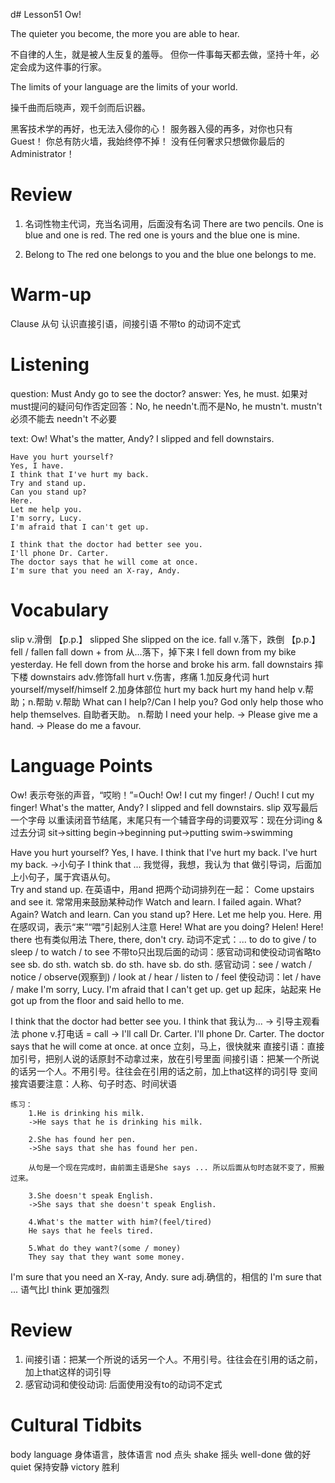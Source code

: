d# Lesson51 Ow!

The quieter you become, the more you are able to hear.

不自律的人生，就是被人生反复的羞辱。
但你一件事每天都去做，坚持十年，必定会成为这件事的行家。

The limits of your language are the limits of your world.

操千曲而后晓声，观千剑而后识器。

黑客技术学的再好，也无法入侵你的心！
服务器入侵的再多，对你也只有Guest！
你总有防火墙，我始终停不掉！
没有任何奢求只想做你最后的Administrator！

# Review

1. 名词性物主代词，充当名词用，后面没有名词
    There are two pencils. One is blue and one is red.
    The red one is yours and the blue one is mine.

2. Belong to
    The red one belongs to you and the blue one belongs to me.

# Warm-up

Clause 从句
认识直接引语，间接引语
不带to 的动词不定式

# Listening

question:
    Must Andy go to see the doctor?
answer:
    Yes, he must.
    如果对must提问的疑问句作否定回答：No, he needn't.而不是No, he mustn't.
    mustn't 必须不能去
    needn't 不必要

text:
    Ow!
    What's the matter, Andy?
    I slipped and fell downstairs.

    Have you hurt yourself?
    Yes, I have. 
    I think that I've hurt my back.
    Try and stand up.
    Can you stand up?
    Here.
    Let me help you.
    I'm sorry, Lucy. 
    I'm afraid that I can't get up.

    I think that the doctor had better see you.
    I'll phone Dr. Carter.
    The doctor says that he will come at once.
    I'm sure that you need an X-ray, Andy.

# Vocabulary

slip v.滑倒
    【p.p.】 slipped
    She slipped on the ice.
fall v.落下，跌倒
    【p.p.】 fell / fallen
    fall down + from 从...落下，掉下来
    I fell down from my bike yesterday.
    He fell down from the horse and broke his arm.
    fall downstairs 摔下楼
    downstairs adv.修饰fall
hurt v.伤害，疼痛
    1.加反身代词
        hurt yourself/myself/himself
    2.加身体部位
        hurt my back
        hurt my hand
help v.帮助；n.帮助
    v.帮助
        What can I help?/Can I help you?
        God only help those who help themselves. 自助者天助。
    n.帮助
        I need your help.
        -> Please give me a hand.
        -> Please do me a favour.

# Language Points

Ow!
    表示夸张的声音，“哎哟！”=Ouch!
    Ow! I cut my finger! / Ouch! I cut my finger!
What's the matter, Andy?
I slipped and fell downstairs.
    slip 双写最后一个字母
    以重读闭音节结尾，末尾只有一个辅音字母的词要双写：现在分词ing & 过去分词
    sit->sitting
    begin->beginning
    put->putting
    swim->swimming

Have you hurt yourself?
Yes, I have. 
I think that I've hurt my back.
    I've hurt my back. ->小句子
    I think that ... 我觉得，我想，我认为
    that 做引导词，后面加上小句子，属于宾语从句。    
Try and stand up.
    在英语中，用and 把两个动词排列在一起：
        Come upstairs and see it.
    常常用来鼓励某种动作
        Watch and learn.
            I failed again.
            What? Again? Watch and learn.
Can you stand up?
Here. Let me help you.
    Here. 用在感叹词，表示“来”“喂”引起别人注意
    Here! What are you doing?
    Helen!
    Here!
    there 也有类似用法
    There, there, don't cry.
    动词不定式：... to do 
    to give / to sleep / to watch / to see
    不带to只出现后面的动词：感官动词和使役动词省略to
        see sb. do sth.
        watch sb. do sth.
        have sb. do sth.
    感官动词：see / watch / notice / observe(观察到) / look at / hear / listen to / feel
    使役动词：let / have / make
I'm sorry, Lucy. 
I'm afraid that I can't get up.
    get up 起床，站起来
    He got up from the floor and said hello to me.

I think that the doctor had better see you.
    I think that 我认为... -> 引导主观看法
    phone v.打电话 = call -> I'll call Dr. Carter.
I'll phone Dr. Carter.
The doctor says that he will come at once.
    at once 立刻，马上，很快就来
    直接引语：直接加引号，把别人说的话原封不动拿过来，放在引号里面
    间接引语：把某一个所说的话另一个人。不用引号。往往会在引用的话之前，加上that这样的词引导
    变间接宾语要注意：人称、句子时态、时间状语
    
    练习：
        1.He is drinking his milk.
        ->He says that he is drinking his milk.

        2.She has found her pen. 
        ->She says that she has found her pen.

        从句是一个现在完成时，由前面主语是She says ... 所以后面从句时态就不变了，照搬过来。

        3.She doesn't speak English.
        ->She says that she doesn't speak English.

        4.What's the matter with him?(feel/tired)
        He says that he feels tired.

        5.What do they want?(some / money)
        They say that they want some money.
I'm sure that you need an X-ray, Andy.
    sure adj.确信的，相信的
    I'm sure that ... 语气比I think 更加强烈

# Review

1. 间接引语：把某一个所说的话另一个人。不用引号。往往会在引用的话之前，加上that这样的词引导
2. 感官动词和使役动词:
    后面使用没有to的动词不定式

# Cultural Tidbits

body language 身体语言，肢体语言
nod 点头
shake 摇头
well-done 做的好
quiet 保持安静
victory 胜利